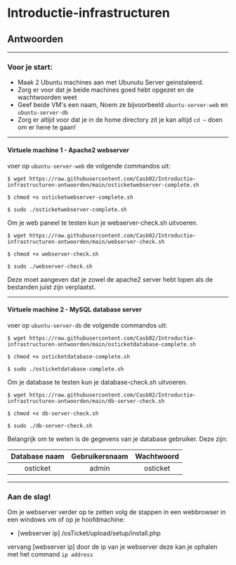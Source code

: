 # Introductie-infrastructuren

## Antwoorden

---

### Voor je start:

- Maak 2 Ubuntu machines aan met Ubunutu Server geinstaleerd.
- Zorg er voor dat je beide machines goed hebt opgezet en de wachtwoorden weet
- Geef beide VM's een naam, Noem ze bijvoorbeeld `ubuntu-server-web` en `ubuntu-server-db`
- Zorg er altijd voor dat je in de home directory zit je kan altijd `cd ~` doen om er hene te gaan!
---

#### Virtuele machine 1 - Apache2 webserver

voer op `ubuntu-server-web` de volgende commandos uit:

    $ wget https://raw.githubusercontent.com/Casb02/Introductie-infrastructuren-antwoorden/main/osticketwebserver-complete.sh

    $ chmod +x osticketwebserver-complete.sh
    
    $ sudo ./osticketwebserver-complete.sh

Om je web paneel te testen kun je webserver-check.sh uitvoeren.

    $ wget https://raw.githubusercontent.com/Casb02/Introductie-infrastructuren-antwoorden/main/webserver-check.sh

    $ chmod +x webserver-check.sh
    
    $ sudo ./webserver-check.sh

Deze moet aangeven dat je zowel de apache2 server hebt lopen als de bestanden juist zijn verplaatst.

---

#### Virtuele machine 2 - MySQL database server

voer op `ubuntu-server-db` de volgende commandos uit:

    $ wget https://raw.githubusercontent.com/Casb02/Introductie-infrastructuren-antwoorden/main/osticketdatabase-complete.sh

    $ chmod +x osticketdatabase-complete.sh
    
    $ sudo ./osticketdatabase-complete.sh

Om je database te testen kun je database-check.sh uitvoeren.

    $ wget https://raw.githubusercontent.com/Casb02/Introductie-infrastructuren-antwoorden/main/db-server-check.sh

    $ chmod +x db-server-check.sh
    
    $ sudo ./db-server-check.sh

Belangrijk om te weten is de gegevens van je database gebruiker.
Deze zijn:

| Database naam | Gebruikersnaam | Wachtwoord |
| :-----------: | :-------------: | :--------: |
| osticket | admin | osticket |

---

### Aan de slag!

Om je webserver verder op te zetten volg de stappen in een webbrowser in een windows vm of op je hoofdmachine:
- [webserver ip] /osTicket/upload/setup/install.php

vervang [webserver ip] door de ip van je webserver deze kan je ophalen met het command `ip address`
